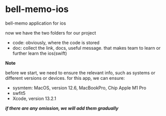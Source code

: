# bell-memo-ios
bell-memo application for ios

now we have the two folders for our project

- code: obviously, where the code is stored
- doc: collect the link, docs, useful message. that makes team to learn or further learn the ios(swift) 

**Note**

before we start, we need to ensure the relevant info, such as systems or different versions or devices.
for this app, we can ensure: 

- sysmtem: MacOS, version 12.6, MacBookPro, Chip Apple M1 Pro
- swfit5
- Xcode, version 13.2.1


***if there are any omission, we will add them gradually***

